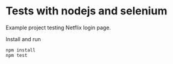 # Tests with nodejs and selenium

Example project testing Netflix login page.

Install and run

```
npm install
npm test
```